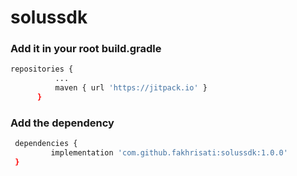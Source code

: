 # solussdk

### Add it in your root build.gradle

  ```sh
  repositories {
			...
			maven { url 'https://jitpack.io' }
		}
  ```
  ### Add the dependency
  
   ```sh
	dependencies {
	        implementation 'com.github.fakhrisati:solussdk:1.0.0'
	}
 ```
